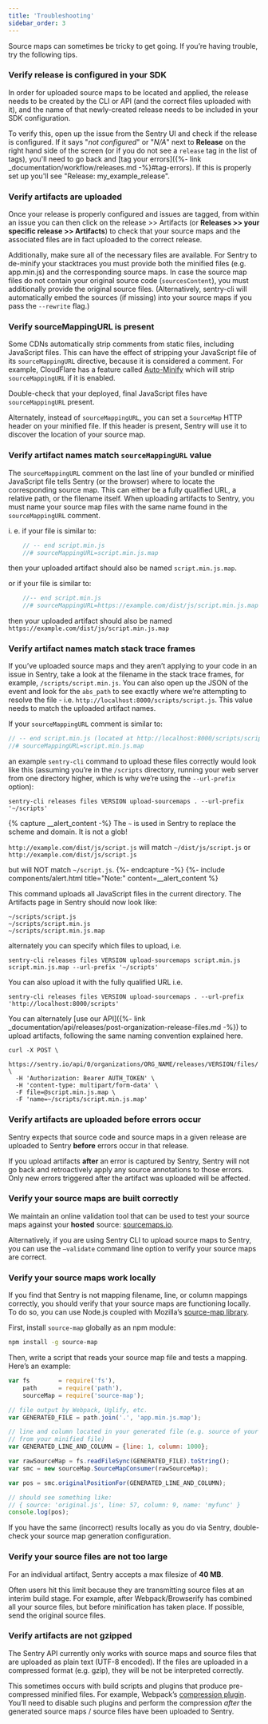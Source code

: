 ```yaml
---
title: 'Troubleshooting'
sidebar_order: 3
---
```


Source maps can sometimes be tricky to get going. If you’re having trouble, try the following tips.

### Verify release is configured in your SDK

In order for uploaded source maps to be located and applied, the release needs to be created by the CLI or API (and the correct files uploaded with it), and the name of that newly-created release needs to be included in your SDK configuration.

To verify this, open up the issue from the Sentry UI and check if the release is configured. If it says "_not configured_" or "_N/A_" next to **Release** on the right hand side of the screen (or if you do not see a `release` tag in the list of tags), you'll need to go back and [tag your errors]({%- link _documentation/workflow/releases.md -%}#tag-errors). If this is properly set up you'll see "Release: my_example_release". 

### Verify artifacts are uploaded

Once your release is properly configured and issues are tagged, from within an issue you can then click on the release >> Artifacts (or **Releases >> your specific release >> Artifacts**) to check that your source maps and the associated files are in fact uploaded to the correct release.

Additionally, make sure all of the necessary files are available. For Sentry to de-minify your stacktraces you must provide both the minified files (e.g. app.min.js) and the corresponding source maps. In case the source map files do not contain your original source code (`sourcesContent`), you must additionally provide the original source files. (Alternatively, sentry-cli will automatically embed the sources (if missing) into your source maps if you pass the `--rewrite` flag.)

### Verify sourceMappingURL is present

Some CDNs automatically strip comments from static files, including JavaScript files. This can have the effect of stripping your JavaScript file of its `sourceMappingURL` directive, because it is considered a comment. For example, CloudFlare has a feature called [Auto-Minify](https://blog.cloudflare.com/an-all-new-and-improved-autominify/) which will strip `sourceMappingURL` if it is enabled.

Double-check that your deployed, final JavaScript files have `sourceMappingURL` present.

Alternately, instead of `sourceMappingURL`, you can set a `SourceMap` HTTP header on your minified file. If this header is present, Sentry will use it to discover the location of your source map.

### Verify artifact names match `sourceMappingURL` value

The `sourceMappingURL` comment on the last line of your bundled or minified JavaScript file tells Sentry (or the browser) where to locate the corresponding source map. This can either be a fully qualified URL, a relative path, or the filename itself. When uploading artifacts to Sentry, you must name your source map files with the same name found in the  `sourceMappingURL` comment.

i. e. if your file is similar to:

```javascript
    // -- end script.min.js
    //# sourceMappingURL=script.min.js.map
```

then your uploaded artifact should also be named `script.min.js.map`. 

or if your file is similar to: 

```javascript
    //-- end script.min.js
    //# sourceMappingURL=https://example.com/dist/js/script.min.js.map
```

then your uploaded artifact should also be named `https://example.com/dist/js/script.min.js.map`


### Verify artifact names match stack trace frames

If you’ve uploaded source maps and they aren’t applying to your code in an issue in Sentry, take a look at the filename in the stack trace frames, for example, `/scripts/script.min.js`. You can also open up the JSON of the event and look for the `abs_path` to see exactly where we’re attempting to resolve the file  - i.e. `http://localhost:8000/scripts/script.js`. This value needs to match the uploaded artifact names.

If your `sourceMappingURL` comment is similar to:

```javascript
// -- end script.min.js (located at http://localhost:8000/scripts/script.min.js)
//# sourceMappingURL=script.min.js.map
```

an example `sentry-cli` command to upload these files correctly would look like this (assuming you’re in the `/scripts` directory, running your web server from one directory higher, which is why we’re using the `--url-prefix` option):

```curl
sentry-cli releases files VERSION upload-sourcemaps . --url-prefix '~/scripts'
```

{% capture __alert_content -%}
The `~` is used in Sentry to replace the scheme and domain. It is not a glob!

`http://example.com/dist/js/script.js` will match `~/dist/js/script.js` or `http://example.com/dist/js/script.js`

but will NOT match `~/script.js`.
{%- endcapture -%}
{%- include components/alert.html
  title="Note:"
  content=__alert_content
%}

This command uploads all JavaScript files in the current directory. The Artifacts page in Sentry should now look like:
```
~/scripts/script.js
~/scripts/script.min.js
~/scripts/script.min.js.map
```

alternately you can specify which files to upload, i.e. 

```
sentry-cli releases files VERSION upload-sourcemaps script.min.js script.min.js.map --url-prefix '~/scripts'
```

You can also upload it with the fully qualified URL i.e.
```
sentry-cli releases files VERSION upload-sourcemaps . --url-prefix 'http://localhost:8000/scripts'
```

You can alternately [use our API]({%- link _documentation/api/releases/post-organization-release-files.md -%}) to upload artifacts, following the same naming convention explained here.



```curl
curl -X POST \
  https://sentry.io/api/0/organizations/ORG_NAME/releases/VERSION/files/ \
  -H 'Authorization: Bearer AUTH_TOKEN' \
  -H 'content-type: multipart/form-data' \
  -F file=@script.min.js.map \
  -F 'name=~/scripts/script.min.js.map'
```


### Verify artifacts are uploaded before errors occur

Sentry expects that source code and source maps in a given release are uploaded to Sentry **before** errors occur in that release.

If you upload artifacts **after** an error is captured by Sentry, Sentry will not go back and retroactively apply any source annotations to those errors. Only new errors triggered after the artifact was uploaded will be affected.

### Verify your source maps are built correctly

We maintain an online validation tool that can be used to test your source maps against your **hosted** source: [sourcemaps.io](http://sourcemaps.io).

Alternatively, if you are using Sentry CLI to upload source maps to Sentry, you can use the `–validate` command line option to verify your source maps are correct.

### Verify your source maps work locally

If you find that Sentry is not mapping filename, line, or column mappings correctly, you should verify that your source maps are functioning locally. To do so, you can use Node.js coupled with Mozilla’s [source-map library](https://github.com/mozilla/source-map).

First, install `source-map` globally as an npm module:

```bash
npm install -g source-map
```

Then, write a script that reads your source map file and tests a mapping. Here’s an example:

```JavaScript
var fs        = require('fs'),
    path      = require('path'),
    sourceMap = require('source-map');

// file output by Webpack, Uglify, etc.
var GENERATED_FILE = path.join('.', 'app.min.js.map');

// line and column located in your generated file (e.g. source of your error
// from your minified file)
var GENERATED_LINE_AND_COLUMN = {line: 1, column: 1000};

var rawSourceMap = fs.readFileSync(GENERATED_FILE).toString();
var smc = new sourceMap.SourceMapConsumer(rawSourceMap);

var pos = smc.originalPositionFor(GENERATED_LINE_AND_COLUMN);

// should see something like:
// { source: 'original.js', line: 57, column: 9, name: 'myfunc' }
console.log(pos);
```

If you have the same (incorrect) results locally as you do via Sentry, double-check your source map generation configuration.

### Verify your source files are not too large

For an individual artifact, Sentry accepts a max filesize of **40 MB**.

Often users hit this limit because they are transmitting source files at an interim build stage. For example, after Webpack/Browserify has combined all your source files, but before minification has taken place. If possible, send the original source files.

### Verify artifacts are not gzipped

The Sentry API currently only works with source maps and source files that are uploaded as plain text (UTF-8 encoded). If the files are uploaded in a compressed format (e.g. gzip), they will be not be interpreted correctly.

This sometimes occurs with build scripts and plugins that produce pre-compressed minified files. For example, Webpack’s [compression plugin](https://github.com/webpack/compression-webpack-plugin). You’ll need to disable such plugins and perform the compression _after_ the generated source maps / source files have been uploaded to Sentry.
